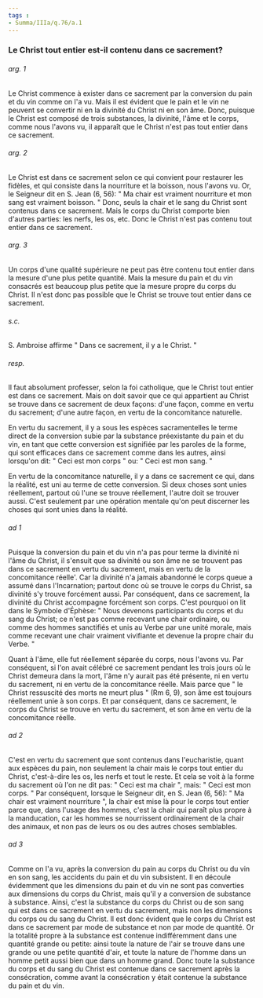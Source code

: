 ```yaml
---
tags : 
- Summa/IIIa/q.76/a.1
---
```


### Le Christ tout entier est-il contenu dans ce sacrement?

###### arg. 1
Le Christ commence à exister dans ce sacrement par la conversion du pain et du vin comme on l'a vu. Mais il est évident que le pain et le vin ne peuvent se convertir ni en la divinité du Christ ni en son âme. Donc, puisque le Christ est composé de trois substances, la divinité, l'âme et le corps, comme nous l'avons vu, il apparaît que le Christ n'est pas tout entier dans ce sacrement. 

###### arg. 2
Le Christ est dans ce sacrement selon ce qui convient pour restaurer les fidèles, et qui consiste dans la nourriture et la boisson, nous l'avons vu. Or, le Seigneur dit en S. Jean (6, 56): " Ma chair est vraiment nourriture et mon sang est vraiment boisson. " Donc, seuls la chair et le sang du Christ sont contenus dans ce sacrement. Mais le corps du Christ comporte bien d'autres parties: les nerfs, les os, etc. Donc le Christ n'est pas contenu tout entier dans ce sacrement. 

###### arg. 3
Un corps d'une qualité supérieure ne peut pas être contenu tout entier dans la mesure d'une plus petite quantité. Mais la mesure du pain et du vin consacrés est beaucoup plus petite que la mesure propre du corps du Christ. Il n'est donc pas possible que le Christ se trouve tout entier dans ce sacrement. 

###### s.c.
S. Ambroise affirme " Dans ce sacrement, il y a le Christ. " 

###### resp.
Il faut absolument professer, selon la foi catholique, que le Christ tout entier est dans ce sacrement. Mais on doit savoir que ce qui appartient au Christ se trouve dans ce sacrement de deux façons: d'une façon, comme en vertu du sacrement; d'une autre façon, en vertu de la concomitance naturelle. 

En vertu du sacrement, il y a sous les espèces sacramentelles le terme direct de la conversion subie par la substance préexistante du pain et du vin, en tant que cette conversion est signifiée par les paroles de la forme, qui sont efficaces dans ce sacrement comme dans les autres, ainsi lorsqu'on dit: " Ceci est mon corps " ou: " Ceci est mon sang. " 

En vertu de la concomitance naturelle, il y a dans ce sacrement ce qui, dans la réalité, est uni au terme de cette conversion. Si deux choses sont unies réellement, partout où l'une se trouve réellement, l'autre doit se trouver aussi. C'est seulement par une opération mentale qu'on peut discerner les choses qui sont unies dans la réalité. 

###### ad 1
Puisque la conversion du pain et du vin n'a pas pour terme la divinité ni l'âme du Christ, il s'ensuit que sa divinité ou son âme ne se trouvent pas dans ce sacrement en vertu du sacrement, mais en vertu de la concomitance réelle'. Car la divinité n'a jamais abandonné le corps queue a assumé dans l'Incarnation; partout donc où se trouve le corps du Christ, sa divinité s'y trouve forcément aussi. Par conséquent, dans ce sacrement, la divinité du Christ accompagne forcément son corps. C'est pourquoi on lit dans le Symbole d'Éphèse: " Nous devenons participants du corps et du sang du Christ; ce n'est pas comme recevant une chair ordinaire, ou comme des hommes sanctifiés et unis au Verbe par une unité morale, mais comme recevant une chair vraiment vivifiante et devenue la propre chair du Verbe. " 

Quant à l'âme, elle fut réellement séparée du corps, nous l'avons vu. Par conséquent, si l'on avait célébré ce sacrement pendant les trois jours où le Christ demeura dans la mort, l'âme n'y aurait pas été présente, ni en vertu du sacrement, ni en vertu de la concomitance réelle. Mais parce que " le Christ ressuscité des morts ne meurt plus " (Rm 6, 9), son âme est toujours réellement unie à son corps. Et par conséquent, dans ce sacrement, le corps du Christ se trouve en vertu du sacrement, et son âme en vertu de la concomitance réelle. 

###### ad 2
C'est en vertu du sacrement que sont contenus dans l'eucharistie, quant aux espèces du pain, non seulement la chair mais le corps tout entier du Christ, c'est-à-dire les os, les nerfs et tout le reste. Et cela se voit à la forme du sacrement où l'on ne dit pas: " Ceci est ma chair ", mais: " Ceci est mon corps. " Par conséquent, lorsque le Seigneur dit, en S. Jean (6, 56): " Ma chair est vraiment nourriture ", la chair est mise là pour le corps tout entier parce que, dans l'usage des hommes, c'est la chair qui paraît plus propre à la manducation, car les hommes se nourrissent ordinairement de la chair des animaux, et non pas de leurs os ou des autres choses semblables. 

###### ad 3
Comme on l'a vu, après la conversion du pain au corps du Christ ou du vin en son sang, les accidents du pain et du vin subsistent. Il en découle évidemment que les dimensions du pain et du vin ne sont pas converties aux dimensions du corps du Christ, mais qu'il y a conversion de substance à substance. Ainsi, c'est la substance du corps du Christ ou de son sang qui est dans ce sacrement en vertu du sacrement, mais non les dimensions du corps ou du sang du Christ. Il est donc évident que le corps du Christ est dans ce sacrement par mode de substance et non par mode de quantité. Or la totalité propre à la substance est contenue indifféremment dans une quantité grande ou petite: ainsi toute la nature de l'air se trouve dans une grande ou une petite quantité d'air, et toute la nature de l'homme dans un homme petit aussi bien que dans un homme grand. Donc toute la substance du corps et du sang du Christ est contenue dans ce sacrement après la consécration, comme avant la consécration y était contenue la substance du pain et du vin. 

